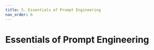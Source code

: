 ```yaml
---
title: 5. Essentials of Prompt Engineering
nav_order: 6
---
```


# Essentials of Prompt Engineering
